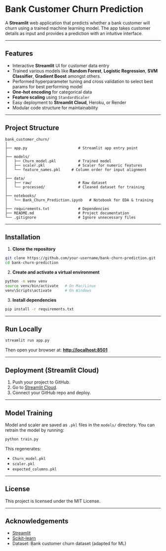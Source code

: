 # Bank Customer Churn Prediction

A **Streamlit** web application that predicts whether a bank customer will churn using a trained machine learning model.
The app takes customer details as input and provides a prediction with an intuitive interface.

---

## Features

* Interactive **Streamlit** UI for customer data entry
* Trained various models like **Random Forest**, **Logistic Regression**, **SVM Classifier**, **Gradient Boost** amongst others.
* Performed hyperparameter tuning and cross validation to select best params for best performing model
* **One-hot encoding** for categorical data
* **Feature scaling** using `StandardScaler`
* Easy deployment to **Streamlit Cloud**, Heroku, or Render
* Modular code structure for maintainability

---

## Project Structure

```
bank_customer_churn/
│
├── app.py                       # Streamlit app entry point
│
├── models/
│   ├── Churn_model.pkl          # Trained model
│   ├── scaler.pkl               # Scaler for numeric features
│   └── feature_names.pkl     # Column order for input alignment
│
├── data/
│   ├── raw/                     # Raw dataset
│   └── processed/               # Cleaned dataset for training
│
├── notebooks/
│   └── Bank_Churn_Prediction.ipynb   # Notebook for EDA & training
│
├── requirements.txt             # Dependencies
├── README.md                    # Project documentation
└── .gitignore                   # Ignore unnecessary files
```

---

## Installation

1. **Clone the repository**

```bash
git clone https://github.com/your-username/bank-churn-prediction.git
cd bank-churn-prediction
```

2. **Create and activate a virtual environment**

```bash
python -m venv venv
source venv/bin/activate   # On Mac/Linux
venv\Scripts\activate      # On Windows
```

3. **Install dependencies**

```bash
pip install -r requirements.txt
```

---

## Run Locally

```bash
streamlit run app.py
```

Then open your browser at: **[http://localhost:8501](http://localhost:8501)**

---

## Deployment (Streamlit Cloud)

1. Push your project to GitHub.
2. Go to [Streamlit Cloud](https://share.streamlit.io/).
3. Connect your GitHub repo and deploy.

---

## Model Training

Model and scaler are saved as `.pkl` files in the `models/` directory.
You can retrain the model by running:

```bash
python train.py
```

This regenerates:

* `Churn_model.pkl`
* `scaler.pkl`
* `expected_columns.pkl`

---

## License

This project is licensed under the MIT License.

---

## Acknowledgements

* [Streamlit](https://streamlit.io/)
* [Scikit-learn](https://scikit-learn.org/)
* Dataset: Bank customer churn dataset (adapted for ML)
